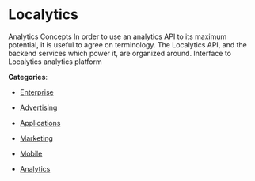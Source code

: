 # Localytics


Analytics Concepts In order to use an analytics API to its maximum potential, it is useful to agree on terminology. The Localytics API, and the backend services which power it, are organized around. Interface to Localytics analytics platform



**Categories**:

- [Enterprise](https://github.com/apis-list/apis-list#enterprise)

- [Advertising](https://github.com/apis-list/apis-list#advertising)

- [Applications](https://github.com/apis-list/apis-list#applications)

- [Marketing](https://github.com/apis-list/apis-list#marketing)

- [Mobile](https://github.com/apis-list/apis-list#mobile)

- [Analytics](https://github.com/apis-list/apis-list#analytics)



